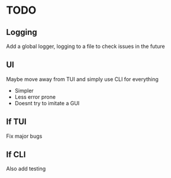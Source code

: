 # TODO

## Logging
Add a global logger, logging to a file to check issues in the future

## UI
Maybe move away from TUI and simply use CLI for everything
- Simpler
- Less error prone
- Doesnt try to imitate a GUI

## If TUI
Fix major bugs

## If CLI
Also add testing